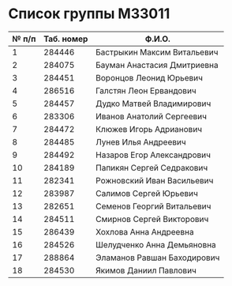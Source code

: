 # Список группы M33011

| № п/п | Таб. номер | Ф.И.О.                      |
| ----- | ---------- | --------------------------- |
| 1     | 284446     | Бастрыкин Максим Витальевич |
| 2     | 284075     | Бауман Анастасия Дмитриевна |
| 3     | 284451     | Воронцов Леонид Юрьевич     |
| 4     | 286516     | Галстян Леон Ервандович     |
| 5     | 284457     | Дудко Матвей Владимирович   |
| 6     | 283306     | Иванов Анатолий Сергеевич   |
| 7     | 284472     | Клюжев Игорь Адрианович     |
| 8     | 284485     | Лунев Илья Андреевич        |
| 9     | 284492     | Назаров Егор Александрович  |
| 10    | 284189     | Папикян Сергей Седракович   |
| 11    | 282341     | Рожновский Иван Васильевич  |
| 12    | 283987     | Салимов Сергей Юрьевич      |
| 13    | 282651     | Семенов Георгий Витальевич  |
| 14    | 284511     | Смирнов Сергей Викторович   |
| 15    | 286439     | Хохлова Анна Андреевна      |
| 16    | 284526     | Шелудченко Анна Демьяновна  |
| 17    | 288864     | Эламанов Равшан Баходирович |
| 18    | 284530     | Якимов Даниил Павлович      |
